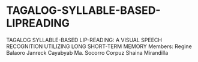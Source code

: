 # TAGALOG-SYLLABLE-BASED-LIPREADING
TAGALOG SYLLABLE-BASED LIP-READING: A VISUAL SPEECH RECOGNITION UTILIZING LONG SHORT-TERM MEMORY  Members:  Regine Balaoro Janreck Cayabyab Ma. Socorro Corpuz Shaina Mirandilla  ‌  
